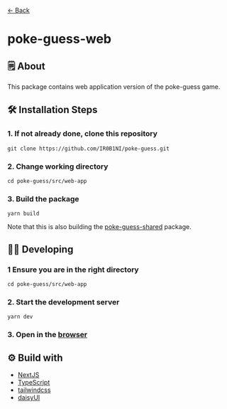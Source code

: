 [← Back](../../readme.md)

# poke-guess-web

## 🗒 About

This package contains web application version of the poke-guess game.

## 🛠 Installation Steps

### 1. If not already done, clone this repository

```shell
git clone https://github.com/IR0B1NI/poke-guess.git
```

### 2. Change working directory

```shell
cd poke-guess/src/web-app
```

### 3. Build the package

```shell
yarn build
```

Note that this is also building the [poke-guess-shared](../shared/readme.md) package.

## 👩‍💻 Developing

### 1 Ensure you are in the right directory

```shell
cd poke-guess/src/web-app
```

### 2. Start the development server

```shell
yarn dev
```

### 3. Open in the [browser](http://localhost:3000)

## ⚙️ Build with

-   [NextJS](https://nextjs.org/)
-   [TypeScript](https://www.typescriptlang.org/)
-   [tailwindcss](https://tailwindcss.com/)
-   [daisyUI](https://daisyui.com/)
